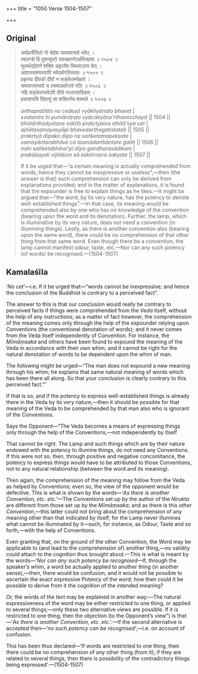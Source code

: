 +++
title = "1050 Verse 1504-1507"

+++
## Original 
>
> अर्थप्रतीतितो नो चेदेषा व्याख्यानतो भवेत् ।  
> स्वतन्त्रो हि पुमान्दृष्टो व्याचक्षाणोऽर्थमिच्छया ॥ १५०४ ॥  
> भूतार्थद्योतने शक्तिः प्रकृत्यैव स्थिताऽस्य चेत् ।  
> अज्ञातसमयस्यापि भवेदर्थगतिस्ततः ॥ १५०५ ॥  
> प्रकृत्या दीपको दीपो न सङ्केतमपेक्षते ।  
> समयान्तरभावे च तस्मादर्थान्तरे गतिः ॥ १५०६ ॥  
> नहि सङ्केतभावेऽपि दीपो गन्धरसादिकम् ।  
> प्रकाशयति विज्ञातुं सा शक्तिर्नच शक्यते ॥ १५०७ ॥ 
>
> *arthapratītito no cedeṣā vyākhyānato bhavet* \|  
> *svatantro hi pumāndṛṣṭo vyācakṣāṇo'rthamicchayā* \|\| 1504 \|\|  
> *bhūtārthadyotane śaktiḥ prakṛtyaiva sthitā'sya cet* \|  
> *ajñātasamayasyāpi bhavedarthagatistataḥ* \|\| 1505 \|\|  
> *prakṛtyā dīpako dīpo na saṅketamapekṣate* \|  
> *samayāntarabhāve ca tasmādarthāntare gatiḥ* \|\| 1506 \|\|  
> *nahi saṅketabhāve'pi dīpo gandharasādikam* \|  
> *prakāśayati vijñātuṃ sā śaktirnaca śakyate* \|\| 1507 \|\| 
>
> If it be urged that—“a certain meaning is actually comprehended from words, hence they cannot be inexpressive or useless”,—then (the answer is that) such comprehension can only be derived from explanations provided; and in the matter of explanations, it is found that the expounder is free to explain things as he likes.—It might be argued that—“the word, by its very nature, has the potency to denote well-established things”.—In that case, its meaning would be comprehended also by one who has no knowledge of the convention (bearing upon the word and its denotation). Further, the lamp, which is illuminative by its very nature, does not need a convention (in illumining things). Lastly, as there is another convention also (bearing upon the same word), there could be no comprehension of that other thing from that same word. Even though there be a convention, the lamp cannot manifest odour, taste, etc.—Nor can any such potency (of words) be recognised.—(1504-1507)



## Kamalaśīla

‘*No cet*’—i.e. If it be urged that—“words cannot be inexpressive; and hence the conclusion of the Buddhist is contrary to a perceived fact”.

The answer to this is that our conclusion would really be contrary to perceived facts if things were comprehended from the *Veda* itself, without the help of any instructions; as a matter of fact however, the comprehension of the meaning comes only through the help of the expounder relying upon Conventions (the conventional denotation of words); and it never comes from the Veda itself independently of Convention. For instance, the *Mīmāṃsaka* and others have been found to expound the meaning of the Veda in accordance with their own whim; and it cannot be right for the natural denotation of words to be dependent upon the whim of man.

The following might be urged—“The man does not expound a new meaning through his whim; he explains that same natural meaning of words which has been there all along. So that your conclusion is clearly contrary to this perceived fact.”’

If that is so, and if the potency to express well-established things is already there in the Veda by its very nature,—then it should be possible for that meaning of the Veda to be comprehended by that man also who is ignorant of the Conventions.

Says the Opponent—“The Veda becomes a means of expressing things only through the help of the Conventions,—not independently by itself

That cannot be right. The Lamp and such things which are by their nature endowed with the potency to illumine things, do not need any Conventions. If this were not so, then, through positive and negative concomitance, the potency to express things would have to be attributed to those Conventions, not to any natural relationship (between the word and its meaning).

Then again, the comprehension of the meaning may follow from the Veda as helped by Conventions; even so, the view of the opponent would be defective. This is what is shown by the words—‘*As there is another Convention, etc*. *etc*.’—The Conventions set up by the author of the *Nirukta* are different from those set up by the *Mīmāṃsaka*; and as there is this *other Convention*,—this latter could not bring about the comprehension of any meaning other than that indicated by itself; for the Lamp never illumines what cannot be illuminated by it—such, for instance, as Odour, Taste and so forth,—with the help of Conventions.

Even granting that, on the ground of the other Convention, the Word may be applicable to (and lead to the comprehension of) another thing,—no validity could attach to the cognition thus brought about.—This is what is meant by the words—‘*Nor can any such potency be recognised*—If, through the speaker’s whim, a word be actually applied to another thing (in another sense),—then, there would be confusion, and it would not be possible to ascertain the exact expressive Potency of the word; how then could it be possible to derive from it the cognition of the intended meaning?

Or, the words of the text may be explained in another way:—The natural expressiveness of the word may be either restricted to one thing, or applied to several things;—only these two alternative views are possible. If it is restricted to one thing, then the objection (to the Opponent’s view") is that—‘*As there is another Convention, etc*. *etc*.’.—If the second alternative is accepted then—‘*no such potency can be recognised*’,—i.e. on account of confusion.

This has been thus declared—‘If words are restricted to one thing, then there could be no comprehension of any other thing (from it); if they are related to several things, then there is possibility of the contradictory things being expressed’.—(1504-1507)


